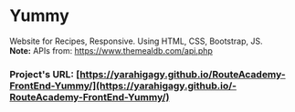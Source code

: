 # Yummy
Website for Recipes, Responsive. Using HTML, CSS, Bootstrap, JS. <br />
**Note:** APIs from: https://www.themealdb.com/api.php <br />
### Project's URL: [https://yarahigagy.github.io/RouteAcademy-FrontEnd-Yummy/](https://yarahigagy.github.io/-RouteAcademy-FrontEnd-Yummy/)
